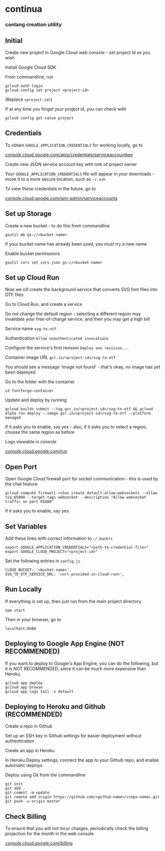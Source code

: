 # continua

### conlang creation utility

## Initial

Create new project in Google Cloud web console - set project id as you wish

Install Google Cloud SDK

From commandline, run

```
gcloud auth login
gcloud config set project <project-id>
```
(Replace `<project-id>`)

If at any time you forget your project id, you can check with

`gcloud config get-value project`

## Credentials

To obtain `GOOGLE_APPLICATION_CREDENTIALS` for working locally, go to

[console.cloud.google.com/apis/credentials/serviceaccountkey](https://console.cloud.google.com/apis/credentials/serviceaccountkey)

Create new JSON service account key with role of project owner

Your `GOOGLE_APPLICATION_CREDENTIALS` file will appear in your downloads - move it to a more secure location, such as `~/.ssh`

To view these credentials in the future, go to

[console.cloud.google.com/iam-admin/serviceaccounts](https://console.cloud.google.com/iam-admin/serviceaccounts)

## Set up Storage

Create a new bucket - to do this from commandline

```
gsutil mb gs://<bucket-name>
```

If your bucket name has already been used, you must try a new name

Enable bucket permissions

```
gsutil cors set cors.json gs://<bucket-name>
```

## Set up Cloud Run

Now we cill create the background service that converts SVG font files into OTF files

Go to Cloud Run, and create a service

Do not change the default region - selecting a different region may invalidate your free-of-charge service, and then you may get a high bill

Service name `svg-to-otf`

Authentication `Allow unauthenticated invocations`

Configure the service's first revision `Deploy one revision...`

Container image URL `gcr.io/<project-id>/svg-to-otf`

You should see a message 'image not found' - that's okay, no image has yet been deployed

Go to the folder with the container

`cd fontforge-container`

Update and deploy by running

`gcloud builds submit --tag gcr.io/<project-id>/svg-to-otf && gcloud alpha run deploy --image gcr.io/<project-id>/svg-to-otf --platform managed`

If it asks you to enable, say yes - also, if it asks you to select a region, choose the same region as before

Logs viewable in console

[console.cloud.google.com/run](https://console.cloud.google.com/run)

## Open Port

Open Google Cloud firewall port for socket communication - this is used by the chat feature

```
gcloud compute firewall-rules create default-allow-websockets --allow tcp:65080 --target-tags websocket --description "Allow websocket traffic on port 65080"
```

If it asks you to enable, say yes

## Set Variables

Add these lines with correct information to `~/.bashrc`

```
export GOOGLE_APPLICATION_CREDENTIALS="<path-to-credential-file>"
export GOOGLE_CLOUD_PROJECT="<project-id>"
```

Set the following entries in `config.js`

```
CLOUD_BUCKET: '<bucket-name>',
SVG_TO_OTF_SERVICE_URL: '<url-provided-in-cloud-run>',
```

## Run Locally

If everything is set up, then just run from the main project directory

`npm start`

Then in your browser, go to

`localhost:8080`

## Deploying to Google App Engine (NOT RECOMMENDED)

If you want to deploy to Google's App Engine, you can do the following, but it is NOT RECOMMENDED, since it can be much more expensive than Heroku.

```
gcloud app deploy
gcloud app browse
gcloud app logs tail -s default
```

## Deploying to Heroku and Github (RECOMMENDED)

Create a repo in Github

Set up an SSH key in Github settings for easier deployment without authentication

Create an app in Heroku

In Heroku Deploy settings, connect the app to your Github repo, and enable automatic deploys

Deploy using Git from the commandline
```
git init
git add .
git commit -m update
git remote add origin https://github.com/<github-name>/<repo-name>.git
git push -u origin master
```

## Check Billing

To ensure that you will not incur charges, periodically check the billing projection for the month in the web console

[console.cloud.google.com/billing](https://console.cloud.google.com/billing)